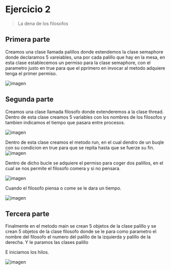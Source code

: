 # Ejercicio 2
> La dena de los filosofos

## Primera parte

Creamos una clase llamada palillos donde estendemos la clase semaphore donde declaramos 5 vareiables, una por cada palillo que hay en la mesa, en esta clase establecemos un permiso para la clase semaphore, con el parametro justo en true para que el pprimero en invocar al metodo adquiere tenga el primer permiso.

![imagen](https://user-images.githubusercontent.com/44735067/49603893-d0494300-f98c-11e8-872b-9862af55fb58.png)


## Segunda parte

Creamos una clase llamada filosofo donde extenderemos a la clase thread. Dentro de esta clase creamos 5 variables con los nombres de los filosofos y tambien indicamos el tiempo que pasara entre procesos.

![imagen](https://user-images.githubusercontent.com/44735067/49604312-d986df80-f98d-11e8-8fd7-563013bc4e60.png)


Dentro de esta clase creamos el metodo run, en el cual dendro de un buqle con su condicion en true para que se repita hasta que se fuerze su fin.
![imagen](https://user-images.githubusercontent.com/44735067/49604486-4dc18300-f98e-11e8-8001-e267b2c5bf4d.png)

Dentro de dicho bucle se adquiere el permiso para coger dos palillos, en el cual se nos permite el filosofo comera y si no pensara.

![imagen](https://user-images.githubusercontent.com/44735067/49604719-f243c500-f98e-11e8-8d51-38406117d309.png)

Cuando el filosofo piensa o come se le dara un tiempo.

![imagen](https://user-images.githubusercontent.com/44735067/49604952-89108180-f98f-11e8-88dd-f2d7390e4365.png)

## Tercera parte

Finalmente en el metodo main se crean 5 objetos de la clase palillo y se crean 5 objetos de la clase filosofo donde se le para como parametro el nombre del filosofo el numero del palillo de la izquierda y  palillo de la derecha.
Y le paramos las clases  palillo

E iniciamos los hilos.

![imagen](https://user-images.githubusercontent.com/44735067/49605057-d0970d80-f98f-11e8-824b-9ad491337e76.png)

